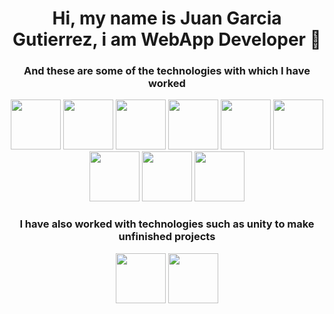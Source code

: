 <h1 align='center'>Hi, my name is Juan Garcia Gutierrez, i am WebApp Developer 👋</h1>

<h3 align="center">And these are some of the technologies with which I have worked</h3>
<div align="center">
    <img width="auto" height="80px" src="https://upload.wikimedia.org/wikipedia/commons/thumb/6/61/HTML5_logo_and_wordmark.svg/220px-HTML5_logo_and_wordmark.svg.png"/>
    <img width="auto" height="80px" src="https://static.wikia.nocookie.net/wikies/images/a/a9/CSS3.png/revision/latest?cb=20200518035433&path-prefix=uk"/>
    <img width="auto" height="80px" src="https://upload.wikimedia.org/wikipedia/commons/thumb/2/27/PHP-logo.svg/1200px-PHP-logo.svg.png"/>
    <img width="auto" height="80px" src="https://upload.wikimedia.org/wikipedia/commons/thumb/9/9a/Laravel.svg/1200px-Laravel.svg.png"/>
    <img width="auto" height="80px" src="https://upload.wikimedia.org/wikipedia/commons/thumb/9/99/Unofficial_JavaScript_logo_2.svg/1200px-Unofficial_JavaScript_logo_2.svg.png"/>
    <img width="auto" height="80px" src="https://upload.wikimedia.org/wikipedia/commons/thumb/a/a7/React-icon.svg/1200px-React-icon.svg.png"/>
    <img width="auto" height="80px" src="https://miro.medium.com/v2/resize:fit:800/1*COvz0L3FUapYYbsQHHZ90g.png"/>
    <img width="auto" height="80px" src="https://upload.wikimedia.org/wikipedia/commons/thumb/c/c3/Python-logo-notext.svg/1200px-Python-logo-notext.svg.png"/>
    <img width="auto" height="80px" src="https://www.geekandjob.com/uploads/wiki/ff00c08760983e0e037aaf6ab4e004f4d147276a.png"/>
</div>

<h3 align="center">I have also worked with technologies such as unity to make unfinished projects</h3>
<div align="center">
    <img width="auto" height="80px" src="https://seeklogo.com/images/U/unity-logo-988A22E703-seeklogo.com.png"/>
    <img width="auto" height="80px" src="https://desarrolloweb.com/storage/tag_images/actual/BzOL16MEqsKOe0VThjF6FXPBi0uyK16lkTety9Wz.png"/>
</div>


